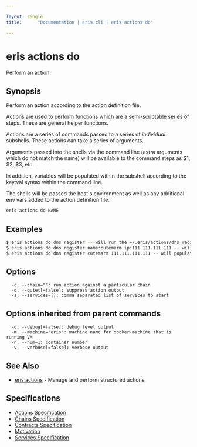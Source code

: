 ```yaml
---

layout: single
title:      "Documentation | eris:cli | eris actions do"

---
```


# eris actions do

Perform an action.

## Synopsis

Perform an action according to the action definition file.

Actions are used to perform functions which are a
semi-scriptable series of steps. These are general
helper functions.

Actions are a series of commands passed to a series of
*individual* subshells. These actions can take a series
of arguments.

Arguments passed into the shells via the command line
(extra arguments which do not match the name) will be
available to the command steps as $1, $2, $3, etc.

In addition, variables will be populated within the
subshell according to the key:val syntax within the
command line.

The shells will be passed the host's environment as
well as any additional env vars added to the action
definition file.

```bash
eris actions do NAME
```

## Examples

```bash
$ eris actions do dns register -- will run the ~/.eris/actions/dns_register action def file
$ eris actions do dns register name:cutemarm ip:111.111.111.111 -- will populate $name and $ip
$ eris actions do dns register cutemarm 111.111.111.111 -- will populate $1 and $2
```

## Options

```
  -c, --chain="": run action against a particular chain
  -q, --quiet[=false]: suppress action output
  -s, --services=[]: comma separated list of services to start
```

## Options inherited from parent commands

```
  -d, --debug[=false]: debug level output
  -m, --machine="eris": machine name for docker-machine that is running VM
  -n, --num=1: container number
  -v, --verbose[=false]: verbose output
```

## See Also

* [eris actions](/docs/documentation/cli/latest/eris_actions/)	 - Manage and perform structured actions.

## Specifications

* [Actions Specification](/docs/documentation/cli/latest/actions_specification/)
* [Chains Specification](/docs/documentation/cli/latest/chains_specification/)
* [Contracts Specification](/docs/documentation/cli/latest/contracts_specification/)
* [Motivation](/docs/documentation/cli/latest/motivation/)
* [Services Specification](/docs/documentation/cli/latest/services_specification/)

